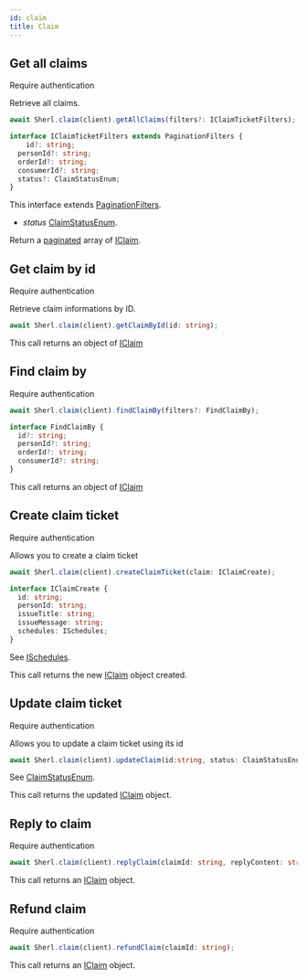 ```yaml
---
id: claim
title: Claim
---
```


## Get all claims

<span class="badge badge--warning">Require authentication</span>

Retrieve all claims.

```ts
await Sherl.claim(client).getAllClaims(filters?: IClaimTicketFilters);
```

```ts
interface IClaimTicketFilters extends PaginationFilters {
    id?: string;
  personId?: string;
  orderId?: string;
  consumerId?: string;
  status?: ClaimStatusEnum;
} 
```

This interface extends [PaginationFilters](pagination#pagination-filters).

- *status* [ClaimStatusEnum](claim-types#claimstatusenum).

Return a [paginated](pagination#pagination) array of [IClaim](claim-types#iclaim).

## Get claim by id

<span class="badge badge--warning">Require authentication</span>

Retrieve claim informations by ID.

```ts
await Sherl.claim(client).getClaimById(id: string);
```

This call returns an object of [IClaim](claim-types#iclaim)

## Find claim by

<span class="badge badge--warning">Require authentication</span>


```ts
await Sherl.claim(client).findClaimBy(filters?: FindClaimBy);
```

```ts
interface FindClaimBy {
  id?: string;
  personId?: string;
  orderId?: string;
  consumerId?: string;
}
```

This call returns an object of [IClaim](claim-types#iclaim)

## Create claim ticket

<span class="badge badge--warning">Require authentication</span>

Allows you to create a claim ticket

```ts
await Sherl.claim(client).createClaimTicket(claim: IClaimCreate);
```

```ts
interface IClaimCreate {
  id: string;
  personId: string;
  issueTitle: string;
  issueMessage: string;
  schedules: ISchedules;
}
```

See [ISchedules](claim-types#ischedules).

This call returns the new [IClaim](claim-types#iclaim) object created.

## Update claim ticket

<span class="badge badge--warning">Require authentication</span>

Allows you to update a claim ticket using its id

```ts
await Sherl.claim(client).updateClaim(id:string, status: ClaimStatusEnum);
```

See [ClaimStatusEnum](claim-types#claimstatusenum).

This call returns the updated [IClaim](claim-types#iclaim) object.

## Reply to claim

<span class="badge badge--warning">Require authentication</span>

```ts
await Sherl.claim(client).replyClaim(claimId: string, replyContent: string);
```

This call returns an [IClaim](claim-types#iclaim) object.

## Refund claim

<span class="badge badge--warning">Require authentication</span>

```ts
await Sherl.claim(client).refundClaim(claimId: string);
```

This call returns an [IClaim](claim-types#iclaim) object.
